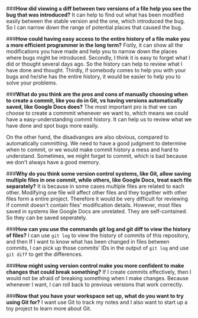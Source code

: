 ###**How did viewing a diff between two versions of a file help you see the bug that was introduced?**
It can help to find out what has been modified easily between the stable version and the one, which introduced the bug. So I can narrow down the range of potential places that caused the bug.

###**How could having easy access to the entire history of a file make you a more efficient programmer in the long term?**
Fistly, it can show all the modifications you have made and help you to narrow down the places where bugs might be introduced. Secondly, I think it is easy to forget what I did or thought several days ago. So the history can help to review what I have done and thought. Thirdly, if somebody comes to help you with your bugs and he/she has the entire history, it would be easier to help you to solve your problems. 

###**What do you think are the pros and cons of manually choosing when to create a commit, like you do in Git, vs having versions automatically saved, like Google Docs does?**
The most important pro is that we can choose to create a commmit whenever we want to, which means we could have a easy-understanding commit history. It can help us to review what we have done and spot bugs more easily. 

On the other hand, the disadvanges are also obvious, compared to automatically committing. We need to have a good judgment to determine when to commit, or we would make commit history a mess and hard to understand. Sometimes, we might forget to commit, which is bad because we don't always have a good memory. 

###**Why do you think some version control systems, like Git, allow saving multiple files in one commit, while others, like Google Docs, treat each file separately?**
It is because in some cases multiple files are related to each other. Modifying one file will affect other files and they together with other files form a entire project. Therefore it would be very difficult for reviewing if commit doesn't contain files' modification details. However, most files saved in systems like Google Docs are unrelated. They are self-contained. So they can be saved seperately. 

###**How can you use the commands git log and git diff to view the history of files?**
I can use `git log` to view the history of commits of this repository, and then If I want to know what has been changed in files between commits, I can pick up those commits' IDs in the output of `git log` and use `git diff` to get the differences. 

###**How might using version control make you more confident to make changes that could break something?**
If I create commits effectively, then I would not be afraid of breaking something when I make changes. Because whenever I want, I can roll back to previous versions that work correctly. 

###**Now that you have your workspace set up, what do you want to try using Git for?**
I want use Git to track my notes and I also want to start up a toy project to learn more about Git.